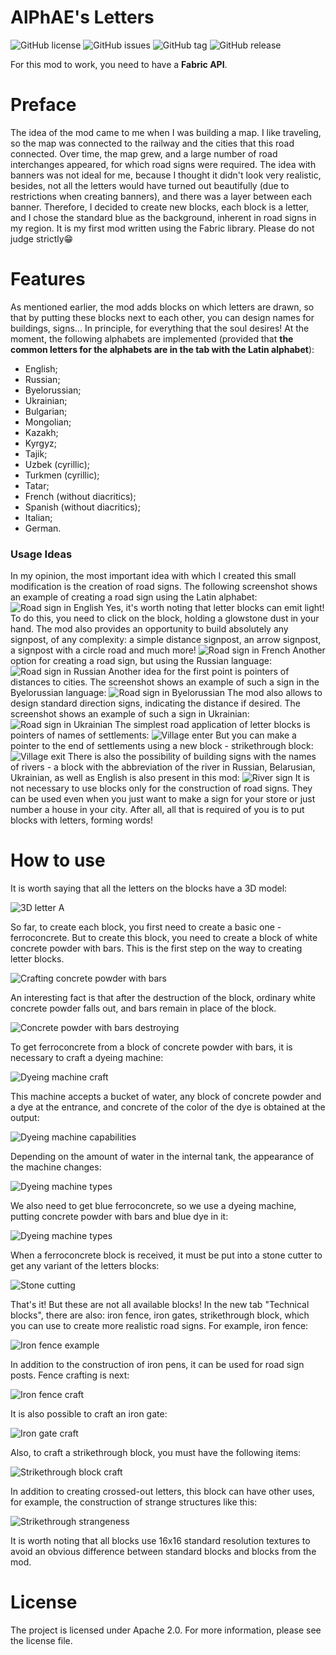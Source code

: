 # AlPhAE's Letters
![GitHub license](https://img.shields.io/github/license/Ortodontalio/alphaes-letters.svg)
![GitHub issues](https://img.shields.io/github/issues/Ortodontalio/alphaes-letters.svg)
![GitHub tag](https://img.shields.io/github/v/tag/Ortodontalio/alphaes-letters.svg)
![GitHub release](https://img.shields.io/github/release/Ortodontalio/alphaes-letters.svg)

For this mod to work, you need to have a **Fabric API**.

# Preface
The idea of the mod came to me when I was building a map. I like traveling, so the map was connected to the railway and the cities that this road connected. Over time, the map grew, and a large number of road interchanges appeared, for which road signs were required. The idea with banners was not ideal for me, because I thought it didn't look very realistic, besides, not all the letters would have turned out beautifully (due to restrictions when creating banners), and there was a layer between each banner. Therefore, I decided to create new blocks, each block is a letter, and I chose the standard blue as the background, inherent in road signs in my region. It is my first mod written using the Fabric library. Please do not judge strictly😁

# Features
As mentioned earlier, the mod adds blocks on which letters are drawn, so that by putting these blocks next to each other, you can design names for buildings, signs... In principle, for everything that the soul desires! At the moment, the following alphabets are implemented (provided that **the common letters for the alphabets are in the tab with the Latin alphabet**):
- English;
- Russian;
- Byelorussian;
- Ukrainian;
- Bulgarian;
- Mongolian;
- Kazakh;
- Kyrgyz;
- Tajik;
- Uzbek (cyrillic);
- Turkmen (cyrillic);
- Tatar;
- French (without diacritics);
- Spanish (without diacritics);
- Italian;
- German.
### Usage Ideas
In my opinion, the most important idea with which I created this small modification is the creation of road signs. 
The following screenshot shows an example of creating a road sign using the Latin alphabet:
![Road sign in English](src/main/resources/readme/english_sign.png)
Yes, it's worth noting that letter blocks can emit light! To do this, you need to click on the block, holding a 
glowstone dust in your hand. The mod also provides an opportunity to build absolutely any signpost, of any complexity: 
a simple distance signpost, an arrow signpost, a signpost with a circle road and much more!
![Road sign in French](src/main/resources/readme/french_sign.png)
Another option for creating a road sign, but using the Russian language:
![Road sign in Russian](src/main/resources/readme/russian_sign.png)
Another idea for the first point is pointers of distances to cities. The screenshot shows an example of such a sign in 
the Byelorussian language:
![Road sign in Byelorussian](src/main/resources/readme/byelorussian_sign.png)
The mod also allows to design standard direction signs, indicating the distance if desired. The screenshot shows an 
example of such a sign in Ukrainian:
![Road sign in Ukrainian](src/main/resources/readme/ukrainian_sign.png)
The simplest road application of letter blocks is pointers of names of settlements:
![Village enter](src/main/resources/readme/city_enter.png)
But you can make a pointer to the end of settlements using a new block - strikethrough block:
![Village exit](src/main/resources/readme/city_exit.png)
There is also the possibility of building signs with the names of rivers - a block with the abbreviation of the river 
in Russian, Belarusian, Ukrainian, as well as English is also present in this mod:
![River sign](src/main/resources/readme/river.png)
It is not necessary to use blocks only for the construction of road signs. They can be used even when you just want to 
make a sign for your store or just number a house in your city. After all, all that is required of you is to put blocks 
with letters, forming words!
# How to use
It is worth saying that all the letters on the blocks have a 3D model:

![3D letter A](src/main/resources/readme/3d_letters.png)

So far, to create each block, you first need to create a basic one - ferroconcrete. But to create this block, you need
to create a block of white concrete powder with bars. This is the first step on the way to creating letter blocks.

![Crafting concrete powder with bars](src/main/resources/readme/powder_craft.png)

An interesting fact is that after the destruction of the block, ordinary white concrete powder falls out, and bars remain 
in place of the block.

![Concrete powder with bars destroying](src/main/resources/readme/powder_destroying.png)

To get ferroconcrete from a block of concrete powder with bars, it is necessary to craft a dyeing machine:

![Dyeing machine craft](src/main/resources/readme/dyeing_machine_craft.png)

This machine accepts a bucket of water, any block of concrete powder and a dye at the entrance, and concrete of the 
color of the dye is obtained at the output:

![Dyeing machine capabilities](src/main/resources/readme/concrete_craft.png)

Depending on the amount of water in the internal tank, the appearance of the machine changes:

![Dyeing machine types](src/main/resources/readme/dyeing_machine_types.png)

We also need to get blue ferroconcrete, so we use a dyeing machine, putting concrete powder with bars and
blue dye in it:

![Dyeing machine types](src/main/resources/readme/letter_powder_craft.png)

When a ferroconcrete block is received, it must be put into a stone cutter to get any variant of the letters blocks:

![Stone cutting](src/main/resources/readme/stonecutter.png)

That's it! But these are not all available blocks! In the new tab "Technical blocks", there are also: iron fence,
iron gates, strikethrough block, which you can use to create more realistic road signs. For example, iron fence:

![Iron fence example](src/main/resources/readme/fence_example.png)

In addition to the construction of iron pens, it can be used for road sign posts. Fence crafting is next:

![Iron fence craft](src/main/resources/readme/fence_craft.png)

It is also possible to craft an iron gate:

![Iron gate craft](src/main/resources/readme/gate_craft.png)

Also, to craft a strikethrough block, you must have the following items:

![Strikethrough block craft](src/main/resources/readme/strike_craft.png)

In addition to creating crossed-out letters, this block can have other uses, for example, the construction of strange
structures like this:

![Strikethrough strangeness](src/main/resources/readme/strange.png)

It is worth noting that all blocks use 16x16 standard resolution textures to avoid an obvious difference between standard blocks and blocks from the mod.
# License
The project is licensed under Apache 2.0. For more information, please see the license file.